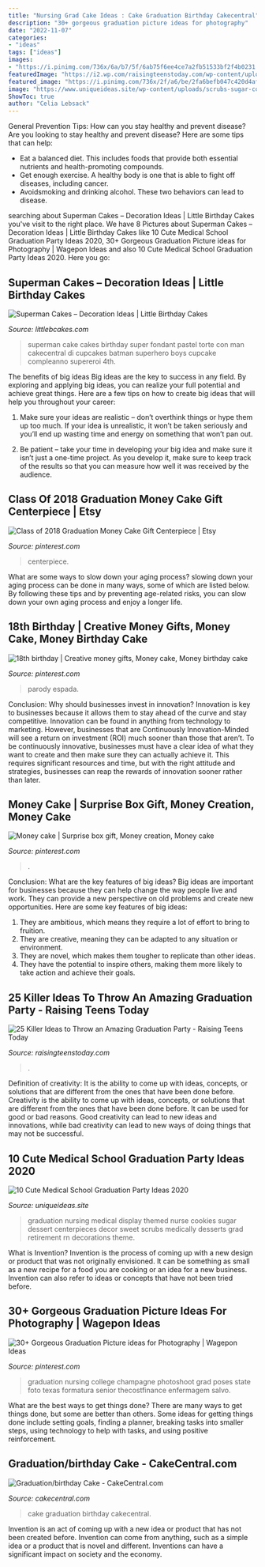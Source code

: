 ```yaml
---
title: "Nursing Grad Cake Ideas : Cake Graduation Birthday Cakecentral"
description: "30+ gorgeous graduation picture ideas for photography"
date: "2022-11-07"
categories:
- "ideas"
tags: ["ideas"]
images:
- "https://i.pinimg.com/736x/6a/b7/5f/6ab75f6ee4ce7a2fb51533bf2f4b0231.jpg"
featuredImage: "https://i2.wp.com/raisingteenstoday.com/wp-content/uploads/2018/03/Grad-Inspire-17.jpg?resize=591%2C887&amp;ssl=1"
featured_image: "https://i.pinimg.com/736x/2f/a6/be/2fa6befb047c420d4af540ef0fb646df.jpg"
image: "https://www.uniqueideas.site/wp-content/uploads/scrubs-sugar-cookies-on-medically-themed-dessert-display.jpg"
ShowToc: true
author: "Celia Lebsack"
---
```



General Prevention Tips: How can you stay healthy and prevent disease?
Are you looking to stay healthy and prevent disease? Here are some tips that can help: 
- Eat a balanced diet. This includes foods that provide both essential nutrients and health-promoting compounds. 
- Get enough exercise. A healthy body is one that is able to fight off diseases, including cancer. 
- Avoidsmoking and drinking alcohol. These two behaviors can lead to disease.

	

		
searching about Superman Cakes – Decoration Ideas | Little Birthday Cakes you've visit to the right place. We have 8 Pictures about Superman Cakes – Decoration Ideas | Little Birthday Cakes like 10 Cute Medical School Graduation Party Ideas 2020, 30+ Gorgeous Graduation Picture ideas for Photography | Wagepon Ideas and also 10 Cute Medical School Graduation Party Ideas 2020. Here you go:
		
    
## Superman Cakes – Decoration Ideas | Little Birthday Cakes

<img loading=lazy src="http://www.littlebcakes.com/wp-content/uploads/2013/08/Superman-Birthday-Cakes.jpg" onerror="this.onerror=null;this.src='https://tse2.mm.bing.net/th?id=OIP.XjHphbJEBCH2sp1L7jAKewHaJ4&amp;pid=15.1';" alt="Superman Cakes – Decoration Ideas | Little Birthday Cakes">

_Source: littlebcakes.com_

>superman cake cakes birthday super fondant pastel torte con man cakecentral di cupcakes batman superhero boys cupcake compleanno supereroi 4th. 

	

The benefits of big ideas
Big ideas are the key to success in any field. By exploring and applying big ideas, you can realize your full potential and achieve great things. Here are a few tips on how to create big ideas that will help you throughout your career:
1. Make sure your ideas are realistic – don’t overthink things or hype them up too much. If your idea is unrealistic, it won’t be taken seriously and you’ll end up wasting time and energy on something that won’t pan out.

2. Be patient – take your time in developing your big idea and make sure it isn’t just a one-time project. As you develop it, make sure to keep track of the results so that you can measure how well it was received by the audience.


    
## Class Of 2018 Graduation Money Cake Gift Centerpiece | Etsy

<img loading=lazy src="https://i.pinimg.com/originals/ba/0b/07/ba0b071813cdf281fd1313cd650b038e.jpg" onerror="this.onerror=null;this.src='https://tse3.mm.bing.net/th?id=OIP.jJw5PQ_s4Ty9-m5MdtgqSAHaJ4&amp;pid=15.1';" alt="Class of 2018 Graduation Money Cake Gift Centerpiece | Etsy">

_Source: pinterest.com_

>centerpiece. 

	

What are some ways to slow down your aging process?
slowing down your aging process can be done in many ways, some of which are listed below. By following these tips and by preventing age-related risks, you can slow down your own aging process and enjoy a longer life.

    
## 18th Birthday | Creative Money Gifts, Money Cake, Money Birthday Cake

<img loading=lazy src="https://i.pinimg.com/736x/6a/b7/5f/6ab75f6ee4ce7a2fb51533bf2f4b0231.jpg" onerror="this.onerror=null;this.src='https://tse4.mm.bing.net/th?id=OIP.sxVkht70BtiYcOmO7TiWuwHaQA&amp;pid=15.1';" alt="18th birthday | Creative money gifts, Money cake, Money birthday cake">

_Source: pinterest.com_

>parody espada. 

	

Conclusion: Why should businesses invest in innovation?
Innovation is key to businesses because it allows them to stay ahead of the curve and stay competitive. Innovation can be found in anything from technology to marketing. However, businesses that are Continuously Innovation-Minded will see a return on investment (ROI) much sooner than those that aren’t. To be continuously innovative, businesses must have a clear idea of what they want to create and then make sure they can actually achieve it. This requires significant resources and time, but with the right attitude and strategies, businesses can reap the rewards of innovation sooner rather than later.

    
## Money Cake | Surprise Box Gift, Money Creation, Money Cake

<img loading=lazy src="https://i.pinimg.com/736x/b2/10/e1/b210e1e7df88ac37c2c7c544b30ba840--money-cake-cakes.jpg" onerror="this.onerror=null;this.src='https://tse1.mm.bing.net/th?id=OIP.4jys8iko2RkToF1iW1p_swHaHa&amp;pid=15.1';" alt="Money cake | Surprise box gift, Money creation, Money cake">

_Source: pinterest.com_

>. 

	

Conclusion: What are the key features of big ideas?
Big ideas are important for businesses because they can help change the way people live and work. They can provide a new perspective on old problems and create new opportunities. Here are some key features of big ideas: 
1. They are ambitious, which means they require a lot of effort to bring to fruition. 
2. They are creative, meaning they can be adapted to any situation or environment. 
3. They are novel, which makes them tougher to replicate than other ideas. 
4. They have the potential to inspire others, making them more likely to take action and achieve their goals.

    
## 25 Killer Ideas To Throw An Amazing Graduation Party - Raising Teens Today

<img loading=lazy src="https://i2.wp.com/raisingteenstoday.com/wp-content/uploads/2018/03/Grad-Inspire-17.jpg?resize=591%2C887&amp;ssl=1" onerror="this.onerror=null;this.src='https://tse2.mm.bing.net/th?id=OIP.LrbFdLp8VdhYvgEzA6hOCgHaLH&amp;pid=15.1';" alt="25 Killer Ideas to Throw an Amazing Graduation Party - Raising Teens Today">

_Source: raisingteenstoday.com_

>. 

	

Definition of creativity: It is the ability to come up with ideas, concepts, or solutions that are different from the ones that have been done before.
Creativity is the ability to come up with ideas, concepts, or solutions that are different from the ones that have been done before. It can be used for good or bad reasons. Good creativity can lead to new ideas and innovations, while bad creativity can lead to new ways of doing things that may not be successful.

    
## 10 Cute Medical School Graduation Party Ideas 2020

<img loading=lazy src="https://www.uniqueideas.site/wp-content/uploads/scrubs-sugar-cookies-on-medically-themed-dessert-display.jpg" onerror="this.onerror=null;this.src='https://tse4.mm.bing.net/th?id=OIP.8Q5qjDvOKcc4yjcNKg9H7wHaJ4&amp;pid=15.1';" alt="10 Cute Medical School Graduation Party Ideas 2020">

_Source: uniqueideas.site_

>graduation nursing medical display themed nurse cookies sugar dessert centerpieces decor sweet scrubs medically desserts grad retirement rn decorations theme. 

	

What is Invention?
Invention is the process of coming up with a new design or product that was not originally envisioned. It can be something as small as a new recipe for a food you are cooking or an idea for a new business. Invention can also refer to ideas or concepts that have not been tried before.

    
## 30+ Gorgeous Graduation Picture Ideas For Photography | Wagepon Ideas

<img loading=lazy src="https://i.pinimg.com/736x/2f/a6/be/2fa6befb047c420d4af540ef0fb646df.jpg" onerror="this.onerror=null;this.src='https://tse3.mm.bing.net/th?id=OIP.zhX_lAZswESnELD1pMm-sAHaLG&amp;pid=15.1';" alt="30+ Gorgeous Graduation Picture ideas for Photography | Wagepon Ideas">

_Source: pinterest.com_

>graduation nursing college champagne photoshoot grad poses state foto texas formatura senior thecostfinance enfermagem salvo. 

	

What are the best ways to get things done?
There are many ways to get things done, but some are better than others. Some ideas for getting things done include setting goals, finding a planner, breaking tasks into smaller steps, using technology to help with tasks, and using positive reinforcement.

    
## Graduation/birthday Cake - CakeCentral.com

<img loading=lazy src="https://cdn001.cakecentral.com/gallery/2015/06/900_m0fBvMALVI-graduationbirthday-cake.jpg" onerror="this.onerror=null;this.src='https://tse3.mm.bing.net/th?id=OIP.Q7I2kH2_1YzAasRpyTSGJQHaLH&amp;pid=15.1';" alt="Graduation/birthday Cake - CakeCentral.com">

_Source: cakecentral.com_

>cake graduation birthday cakecentral. 

	

Invention is an act of coming up with a new idea or product that has not been created before. Invention can come from anything, such as a simple idea or a product that is novel and different. Inventions can have a significant impact on society and the economy.

